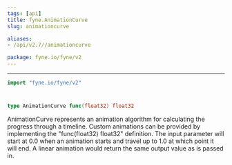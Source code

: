 ```yaml
---
tags: [api]
title: fyne.AnimationCurve
slug: animationcurve

aliases:
- /api/v2.7//animationcurve

package: fyne.io/fyne/v2
---
```



---
```go
import "fyne.io/fyne/v2"
```

#

###

```go
type AnimationCurve func(float32) float32
```

AnimationCurve represents an animation algorithm for calculating the progress through a timeline. Custom animations can be provided by implementing the "func(float32) float32" definition. The input parameter will start at 0.0 when an animation starts and travel up to 1.0 at which point it will end. A linear animation would return the same output value as is passed in.
